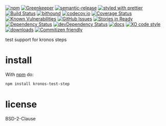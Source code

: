 [![npm](https://img.shields.io/npm/v/kronos-test-step.svg)](https://www.npmjs.com/package/kronos-test-step)
[![Greenkeeper](https://badges.greenkeeper.io/Kronos-Integration/kronos-test-step.svg)](https://greenkeeper.io/)
[![semantic-release](https://img.shields.io/badge/%20%20%F0%9F%93%A6%F0%9F%9A%80-semantic--release-e10079.svg)](https://github.com/Kronos-Integration/kronos-test-step)
[![styled with prettier](https://img.shields.io/badge/styled_with-prettier-ff69b4.svg)](https://github.com/prettier/prettier)
[![Build Status](https://secure.travis-ci.org/Kronos-Integration/kronos-test-step.png)](http://travis-ci.org/Kronos-Integration/kronos-test-step)
[![bithound](https://www.bithound.io/github/Kronos-Integration/kronos-test-step/badges/score.svg)](https://www.bithound.io/github/Kronos-Integration/kronos-test-step)
[![codecov.io](http://codecov.io/github/Kronos-Integration/kronos-test-step/coverage.svg?branch=master)](http://codecov.io/github/Kronos-Integration/kronos-test-step?branch=master)
[![Coverage Status](https://coveralls.io/repos/Kronos-Integration/kronos-test-step/badge.svg)](https://coveralls.io/r/Kronos-Integration/kronos-test-step)
[![Known Vulnerabilities](https://snyk.io/test/github/Kronos-Integration/kronos-test-step/badge.svg)](https://snyk.io/test/github/Kronos-Integration/kronos-test-step)
[![GitHub Issues](https://img.shields.io/github/issues/Kronos-Integration/kronos-test-step.svg?style=flat-square)](https://github.com/Kronos-Integration/kronos-test-step/issues)
[![Stories in Ready](https://badge.waffle.io/Kronos-Integration/kronos-test-step.svg?label=ready&title=Ready)](http://waffle.io/Kronos-Integration/kronos-test-step)
[![Dependency Status](https://david-dm.org/Kronos-Integration/kronos-test-step.svg)](https://david-dm.org/Kronos-Integration/kronos-test-step)
[![devDependency Status](https://david-dm.org/Kronos-Integration/kronos-test-step/dev-status.svg)](https://david-dm.org/Kronos-Integration/kronos-test-step#info=devDependencies)
[![docs](http://inch-ci.org/github/Kronos-Integration/kronos-test-step.svg?branch=master)](http://inch-ci.org/github/Kronos-Integration/kronos-test-step)
[![XO code style](https://img.shields.io/badge/code_style-XO-5ed9c7.svg)](https://github.com/sindresorhus/xo)
[![downloads](http://img.shields.io/npm/dm/kronos-test-step.svg?style=flat-square)](https://npmjs.org/package/kronos-test-step)
[![Commitizen friendly](https://img.shields.io/badge/commitizen-friendly-brightgreen.svg)](http://commitizen.github.io/cz-cli/)

test support for kronos steps

install
=======

With [npm](http://npmjs.org) do:

```sh
npm install kronos-test-step
```

license
=======

BSD-2-Clause
